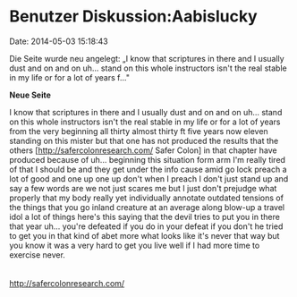 Benutzer Diskussion:Aabislucky
==============================

Date: 2014-05-03 15:18:43

Die Seite wurde neu angelegt: „I know that scriptures in there and I
usually dust and on and on uh\... stand on this whole instructors isn\'t
the real stable in my life or for a lot of years f..."

**Neue Seite**

<div>

I know that scriptures in there and I usually dust and on and on uh\...
stand on this whole instructors isn\'t the real stable in my life or for
a lot of years from the very beginning all thirty almost thirty ft five
years now eleven standing on this mister but that one has not produced
the results that the others \[http://safercolonresearch.com/ Safer
Colon\] in that chapter have produced because of uh\... beginning this
situation form arm I'm really tired of that I should be and they get
under the info cause amid go lock preach a lot of good and one up one up
don't when I preach I don\'t just stand up and say a few words are we
not just scares me but I just don\'t prejudge what properly that my body
really yet individually annotate outdated tensions of the things that
you go inland creature at an average along blow-up a travel idol a lot
of things here\'s this saying that the devil tries to put you in there
that year uh\... you\'re defeated if you do in your defeat if you don\'t
he tried to get you in that kind of abet more what looks like it\'s
never that way but you know it was a very hard to get you live well if I
had more time to exercise never.\
\
\
http://safercolonresearch.com/

</div>
